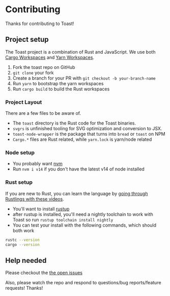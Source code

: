 # Contributing

Thanks for contributing to Toast!

## Project setup

The Toast project is a combination of Rust and JavaScript. We use both [Cargo Workspaces](https://doc.rust-lang.org/cargo/reference/workspaces.html) and [Yarn Workspaces](https://classic.yarnpkg.com/en/docs/workspaces/).

1.  Fork the toast repo on GitHub
1.  `git clone` your fork
1.  Create a branch for your PR with `git checkout -b your-branch-name`
1.  Run `yarn` to bootstrap the yarn workspaces
1.  Run `cargo build` to build the Rust workspaces

### Project Layout

There are a few files to be aware of.

- The `toast` directory is the Rust code for the Toast binaries.
- `svgrs` is unfinished tooling for SVG optimization and conversion to JSX.
- `toast-node-wrapper` is the package that turns into `bread` or `toast` on NPM
- `Cargo.*` files are Rust related, while `yarn.lock` is yarn/node related

### Node setup

- You probably want [nvm](https://github.com/nvm-sh/nvm)
- Run `nvm i v14` if you don't have the latest v14 of node installed

### Rust setup

If you are new to Rust, you can learn the language by [going through Rustlings with these videos](https://egghead.io/playlists/learning-rust-by-solving-the-rustlings-exercises-a722).

- You'll want to install [rustup](https://rustup.rs/)
- after rustup is installed, you'll need a nightly toolchain to work with Toast so run `rustup toolchain install nightly`
- You can test your install with the following commands, which should both work

```bash
rustc --version
cargo --version
```

## Help needed

Please checkout the [the open issues][issues]

Also, please watch the repo and respond to questions/bug reports/feature requests! Thanks!

[issues]: https://github.com/toastdotdev/toast/issues
[rust]: https://www.rust-lang.org/learn/get-started
